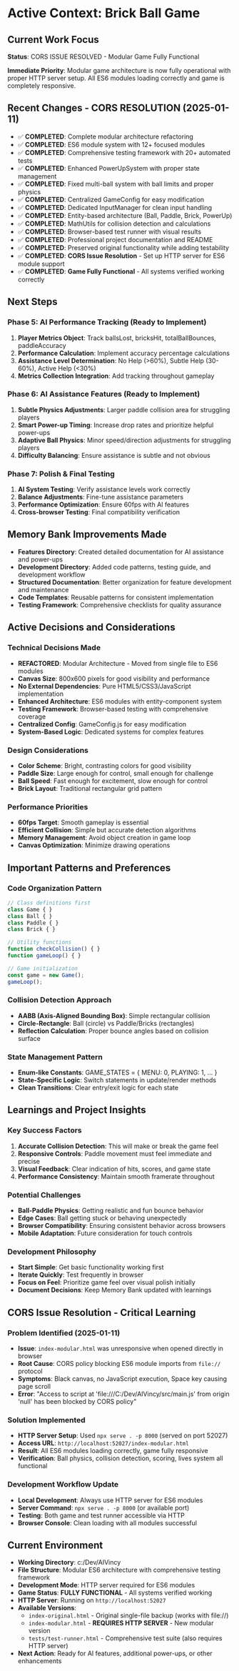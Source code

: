 # Active Context: Brick Ball Game

## Current Work Focus
**Status**: CORS ISSUE RESOLVED - Modular Game Fully Functional

**Immediate Priority**: Modular game architecture is now fully operational with proper HTTP server setup. All ES6 modules loading correctly and game is completely responsive.

## Recent Changes - CORS RESOLUTION (2025-01-11)
- ✅ **COMPLETED**: Complete modular architecture refactoring
- ✅ **COMPLETED**: ES6 module system with 12+ focused modules
- ✅ **COMPLETED**: Comprehensive testing framework with 20+ automated tests
- ✅ **COMPLETED**: Enhanced PowerUpSystem with proper state management
- ✅ **COMPLETED**: Fixed multi-ball system with ball limits and proper physics
- ✅ **COMPLETED**: Centralized GameConfig for easy modification
- ✅ **COMPLETED**: Dedicated InputManager for clean input handling
- ✅ **COMPLETED**: Entity-based architecture (Ball, Paddle, Brick, PowerUp)
- ✅ **COMPLETED**: MathUtils for collision detection and calculations
- ✅ **COMPLETED**: Browser-based test runner with visual results
- ✅ **COMPLETED**: Professional project documentation and README
- ✅ **COMPLETED**: Preserved original functionality while adding testability
- ✅ **COMPLETED**: **CORS Issue Resolution** - Set up HTTP server for ES6 module support
- ✅ **COMPLETED**: **Game Fully Functional** - All systems verified working correctly

## Next Steps

### Phase 5: AI Performance Tracking (Ready to Implement)
1. **Player Metrics Object**: Track ballsLost, bricksHit, totalBallBounces, paddleAccuracy
2. **Performance Calculation**: Implement accuracy percentage calculations
3. **Assistance Level Determination**: No Help (>60%), Subtle Help (30-60%), Active Help (<30%)
4. **Metrics Collection Integration**: Add tracking throughout gameplay

### Phase 6: AI Assistance Features (Ready to Implement)
1. **Subtle Physics Adjustments**: Larger paddle collision area for struggling players
2. **Smart Power-up Timing**: Increase drop rates and prioritize helpful power-ups
3. **Adaptive Ball Physics**: Minor speed/direction adjustments for struggling players
4. **Difficulty Balancing**: Ensure assistance is subtle and not obvious

### Phase 7: Polish & Final Testing
1. **AI System Testing**: Verify assistance levels work correctly
2. **Balance Adjustments**: Fine-tune assistance parameters
3. **Performance Optimization**: Ensure 60fps with AI features
4. **Cross-browser Testing**: Final compatibility verification

## Memory Bank Improvements Made
- **Features Directory**: Created detailed documentation for AI assistance and power-ups
- **Development Directory**: Added code patterns, testing guide, and development workflow
- **Structured Documentation**: Better organization for feature development and maintenance
- **Code Templates**: Reusable patterns for consistent implementation
- **Testing Framework**: Comprehensive checklists for quality assurance

## Active Decisions and Considerations

### Technical Decisions Made
- **REFACTORED**: Modular Architecture - Moved from single file to ES6 modules
- **Canvas Size**: 800x600 pixels for good visibility and performance
- **No External Dependencies**: Pure HTML5/CSS3/JavaScript implementation
- **Enhanced Architecture**: ES6 modules with entity-component system
- **Testing Framework**: Browser-based testing with comprehensive coverage
- **Centralized Config**: GameConfig.js for easy modification
- **System-Based Logic**: Dedicated systems for complex features

### Design Considerations
- **Color Scheme**: Bright, contrasting colors for good visibility
- **Paddle Size**: Large enough for control, small enough for challenge
- **Ball Speed**: Fast enough for excitement, slow enough for control
- **Brick Layout**: Traditional rectangular grid pattern

### Performance Priorities
- **60fps Target**: Smooth gameplay is essential
- **Efficient Collision**: Simple but accurate detection algorithms
- **Memory Management**: Avoid object creation in game loop
- **Canvas Optimization**: Minimize drawing operations

## Important Patterns and Preferences

### Code Organization Pattern
```javascript
// Class definitions first
class Game { }
class Ball { }
class Paddle { }
class Brick { }

// Utility functions
function checkCollision() { }
function gameLoop() { }

// Game initialization
const game = new Game();
gameLoop();
```

### Collision Detection Approach
- **AABB (Axis-Aligned Bounding Box)**: Simple rectangular collision
- **Circle-Rectangle**: Ball (circle) vs Paddle/Bricks (rectangles)
- **Reflection Calculation**: Proper bounce angles based on collision surface

### State Management Pattern
- **Enum-like Constants**: GAME_STATES = { MENU: 0, PLAYING: 1, ... }
- **State-Specific Logic**: Switch statements in update/render methods
- **Clean Transitions**: Clear entry/exit logic for each state

## Learnings and Project Insights

### Key Success Factors
1. **Accurate Collision Detection**: This will make or break the game feel
2. **Responsive Controls**: Paddle movement must feel immediate and precise
3. **Visual Feedback**: Clear indication of hits, scores, and game state
4. **Performance Consistency**: Maintain smooth framerate throughout

### Potential Challenges
- **Ball-Paddle Physics**: Getting realistic and fun bounce behavior
- **Edge Cases**: Ball getting stuck or behaving unexpectedly
- **Browser Compatibility**: Ensuring consistent behavior across browsers
- **Mobile Adaptation**: Future consideration for touch controls

### Development Philosophy
- **Start Simple**: Get basic functionality working first
- **Iterate Quickly**: Test frequently in browser
- **Focus on Feel**: Prioritize game feel over visual polish initially
- **Document Decisions**: Keep Memory Bank updated with learnings

## CORS Issue Resolution - Critical Learning

### Problem Identified (2025-01-11)
- **Issue**: `index-modular.html` was unresponsive when opened directly in browser
- **Root Cause**: CORS policy blocking ES6 module imports from `file://` protocol
- **Symptoms**: Black canvas, no JavaScript execution, Space key causing page scroll
- **Error**: "Access to script at 'file:///C:/Dev/AIVincy/src/main.js' from origin 'null' has been blocked by CORS policy"

### Solution Implemented
- **HTTP Server Setup**: Used `npx serve . -p 8000` (served on port 52027)
- **Access URL**: `http://localhost:52027/index-modular.html`
- **Result**: All ES6 modules loading correctly, game fully responsive
- **Verification**: Ball physics, collision detection, scoring, lives system all functional

### Development Workflow Update
- **Local Development**: Always use HTTP server for ES6 modules
- **Server Command**: `npx serve . -p 8000` (or available port)
- **Testing**: Both game and test runner accessible via HTTP
- **Browser Console**: Clean loading with all modules successful

## Current Environment
- **Working Directory**: c:/Dev/AIVincy
- **File Structure**: Modular ES6 architecture with comprehensive testing framework
- **Development Mode**: HTTP server required for ES6 modules
- **Game Status**: **FULLY FUNCTIONAL** - All systems verified working
- **HTTP Server**: Running on `http://localhost:52027`
- **Available Versions**: 
  - `index-original.html` - Original single-file backup (works with file://)
  - `index-modular.html` - **REQUIRES HTTP SERVER** - New modular version
  - `tests/test-runner.html` - Comprehensive test suite (also requires HTTP server)
- **Next Action**: Ready for AI features, additional power-ups, or other enhancements
